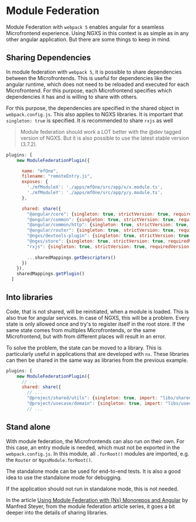 # Module Federation

Module Federation with `webpack 5` enables angular for a seamless Microfrontend experience. Using NGXS in this context 
is as simple as in any other angular application. But there are some things to keep in mind.

## Sharing Dependencies

In module federation with `webpack 5`, it is possible to share dependencies between the Microfrontends. This is useful 
for dependencies like the angular runtime, which does not need to be reloaded and executed for each Microfrontend. For this purpose, each Microfrontend specifies which dependencies it has and is willing to share with others.

For this purpose, the dependencies are specified in the shared object in `webpack.config.js`. This also applies to NGXS libraries. It is important that `singleton: true` is specified. It is recommended to share `rxjs` as well

> Module federation should work a LOT better with the @dev tagged version of NGXS. But it is also possible to use the latest stable version (3.7.2).

```js
plugins: [
    new ModuleFederationPlugin({

      name: "mfOne",
      filename: "remoteEntry.js",
      exposes: {
        './mfModuleX': './apps/mfOne/src/app/x/x.module.ts',
        './mfModuleY': './apps/mfOne/src/app/y/y.module.ts',
      },

      shared: share({
        "@angular/core": {singleton: true, strictVersion: true, requiredVersion: 'auto'},
        "@angular/common": {singleton: true, strictVersion: true, requiredVersion: 'auto'},
        "@angular/common/http": {singleton: true, strictVersion: true, requiredVersion: 'auto'},
        "@angular/router": {singleton: true, strictVersion: true, requiredVersion: 'auto'},
        "@ngxs/devtools-plugin": {singleton: true, strictVersion: true, requiredVersion: '3.7.2'},
        "@ngxs/store": {singleton: true, strictVersion: true, requiredVersion: '3.7.2'},
        "rxjs": {singleton: true, strictVersion: true, requiredVersion: '6.6.7'},
        
        ...sharedMappings.getDescriptors()
      })
    }),
    sharedMappings.getPlugin()
  ]
```

## Into libraries

Code, that is not shared, will be reinitiated, when a module is loaded. This is also true for angular services. In case of NGXS, this will be a problem. Every state is only allowed once and try's to register itself in the root store. If the same state comes from multiples Microfrontends, or the same Microfrontend, but with from different places will result in an error.

To solve the problem, the state can be moved to a library. This is particularly useful in applications that are developed with `nx`. These libraries can then be shared in the same way as libraries from the previous example.

```js
plugins: [
    new ModuleFederationPlugin({
      // ...
      shared: share({
        // ...
        "@project/shared/utils": {singleton: true, import: "libs/shared/utils/src/index"},
        "@project/usecase/domain": {singleton: true, import: "libs/usecase/domain/src/index"},
        // ...
```

## Stand alone

With module federation, the Microfrontends can also run on their own. For this case, an entry module is needed, which must not be exported in the `webpack.config.js`. In this module, all `.forRoot()` modules are imported, e.g. the `Router` or `NgxsModule.forRoot()`.

The standalone mode can be used for end-to-end tests. It is also a good idea to use the standalone mode for debugging.

If the application should not run in standalone mode, this is not needed.

In the article [Using Module Federation with (Nx) Monorepos and Angular](https://www.angulararchitects.io/en/aktuelles/using-module-federation-with-monorepos-and-angular/) by Manfred Steyer, from the module federation article series, it goes a bit deeper into the details of sharing libraries.
